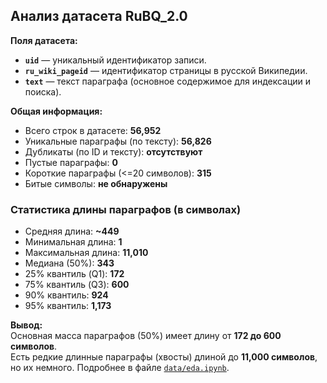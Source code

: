 ## Анализ датасета RuBQ_2.0

**Поля датасета:**
- **`uid`** — уникальный идентификатор записи.
- **`ru_wiki_pageid`** — идентификатор страницы в русской Википедии.
- **`text`** — текст параграфа (основное содержимое для индексации и поиска).

**Общая информация:**
- Всего строк в датасете: **56,952**
- Уникальные параграфы (по тексту): **56,826**
- Дубликаты (по ID и тексту): **отсутствуют**
- Пустые параграфы: **0**
- Короткие параграфы (<=20 символов): **315**
- Битые символы: **не обнаружены**

### Статистика длины параграфов (в символах)
- Средняя длина: **~449**
- Минимальная длина: **1**
- Максимальная длина: **11,010**
- Медиана (50%): **343**
- 25% квантиль (Q1): **172**
- 75% квантиль (Q3): **600**
- 90% квантиль: **924**
- 95% квантиль: **1,173**

**Вывод:**  
Основная масса параграфов (50%) имеет длину от **172 до 600 символов**.  
Есть редкие длинные параграфы (хвосты) длиной до **11,000 символов**, но их немного.
Подробнее в файле [`data/eda.ipynb`](data/eda.ipynb).
